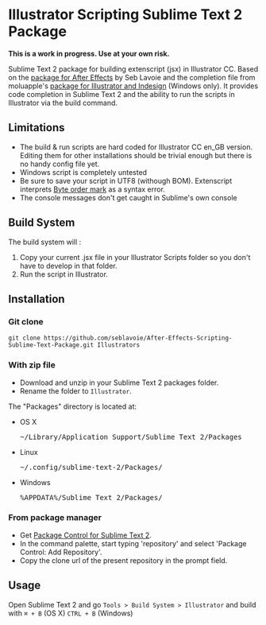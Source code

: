 Illustrator Scripting Sublime Text 2 Package
============================================

**This is a work in progress. Use at your own risk.**

Sublime Text 2 package for building extenscript (jsx) in Illustrator CC. Based on the [package for After Effects](https://github.com/seblavoie/After-Effects-Scripting-Sublime-Text-Package) by Seb Lavoie and the completion file from moluapple's [package for Illustrator and Indesign](https://github.com/moluapple/Sublime-Extendscript) (Windows only). It provides code completion in Sublime Text 2 and the ability to run the scripts in Illustrator via the build command.


## Limitations

- The build & run scripts are hard coded for Illustrator CC en_GB version. Editing them for other installations should be trivial enough but there is no handy config file yet.
- Windows script is completely untested
- Be sure to save your script in UTF8 (withough BOM). Extenscript interprets [Byte order mark](https://en.wikipedia.org/wiki/Byte_order_mark) as a syntax error.
- The console messages don't get caught in Sublime's own console


## Build System

The build system will : 

1. Copy your current .jsx file in your Illustrator Scripts folder so you don't have to develop in that folder.
2. Run the script in Illustrator.

## Installation

### Git clone

`git clone https://github.com/seblavoie/After-Effects-Scripting-Sublime-Text-Package.git Illustrators`

### With zip file

- Download and unzip in your Sublime Text 2 packages folder.
- Rename the folder to `Illustrator`.

The "Packages" directory is located at:

- OS X

  <pre>~/Library/Application Support/Sublime Text 2/Packages</pre>

- Linux

  <pre>~/.config/sublime-text-2/Packages/</pre>

- Windows

  <pre>%APPDATA%/Sublime Text 2/Packages/</pre>

### From package manager

- Get [Package Control for Sublime Text 2](https://sublime.wbond.net/).
- In the command palette, start typing 'repository' and select 'Package Control: Add Repository'.
- Copy the clone url of the present repository in the prompt field.


## Usage

Open Sublime Text 2 and go `Tools > Build System > Illustrator` and build with `⌘ + B` (OS X) `CTRL + B` (Windows)



